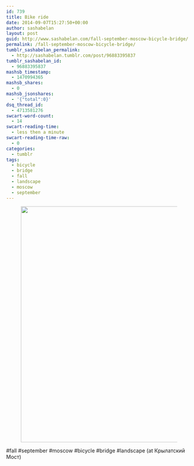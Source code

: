 ```yaml
---
id: 739
title: Bike ride
date: 2014-09-07T15:27:50+00:00
author: sashabelan
layout: post
guid: http://www.sashabelan.com/fall-september-moscow-bicycle-bridge/
permalink: /fall-september-moscow-bicycle-bridge/
tumblr_sashabelan_permalink:
  - http://sashabelan.tumblr.com/post/96883395837
tumblr_sashabelan_id:
  - 96883395837
mashsb_timestamp:
  - 1470994365
mashsb_shares:
  - 0
mashsb_jsonshares:
  - '{"total":0}'
dsq_thread_id:
  - 4713581276
swcart-word-count:
  - 14
swcart-reading-time:
  - less then a minute
swcart-reading-time-raw:
  - 0
categories:
  - tumblr
tags:
  - bicycle
  - bridge
  - fall
  - landscape
  - moscow
  - september
---
```

<div id='gallery-649' class='gallery galleryid-739 gallery-columns-1 gallery-size-full'>
  <figure class='gallery-item'> 
  
  <div class='gallery-icon landscape'>
    <img width="640" height="640" src="http://www.sashabelan.ru/wp-content/uploads/2014/09/tumblr_nbjeyfOOpE1qarj97o1_1280.jpg" class="attachment-full size-full" alt="" srcset="http://www.sashabelan.ru/wp-content/uploads/2014/09/tumblr_nbjeyfOOpE1qarj97o1_1280.jpg 640w, http://www.sashabelan.ru/wp-content/uploads/2014/09/tumblr_nbjeyfOOpE1qarj97o1_1280-150x150.jpg 150w, http://www.sashabelan.ru/wp-content/uploads/2014/09/tumblr_nbjeyfOOpE1qarj97o1_1280-300x300.jpg 300w, http://www.sashabelan.ru/wp-content/uploads/2014/09/tumblr_nbjeyfOOpE1qarj97o1_1280-230x230.jpg 230w, http://www.sashabelan.ru/wp-content/uploads/2014/09/tumblr_nbjeyfOOpE1qarj97o1_1280-350x350.jpg 350w" sizes="(max-width: 640px) 100vw, 640px" />
  </div></figure>
</div>

#fall #september #moscow #bicycle #bridge #landscape (at Крылатский Мост)